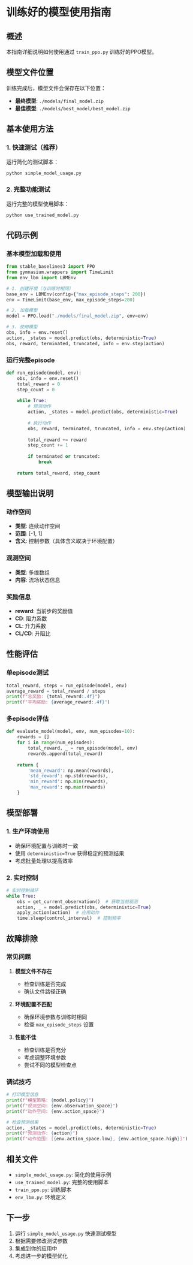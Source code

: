 # 训练好的模型使用指南

## 概述

本指南详细说明如何使用通过 `train_ppo.py` 训练好的PPO模型。

## 模型文件位置

训练完成后，模型文件会保存在以下位置：
- **最终模型**: `./models/final_model.zip`
- **最佳模型**: `./models/best_model/best_model.zip`

## 基本使用方法

### 1. 快速测试（推荐）

运行简化的测试脚本：
```bash
python simple_model_usage.py
```

### 2. 完整功能测试

运行完整的模型使用脚本：
```bash
python use_trained_model.py
```

## 代码示例

### 基本模型加载和使用

```python
from stable_baselines3 import PPO
from gymnasium.wrappers import TimeLimit
from env_lbm import LBMEnv

# 1. 创建环境（与训练时相同）
base_env = LBMEnv(config={"max_episode_steps": 200})
env = TimeLimit(base_env, max_episode_steps=200)

# 2. 加载模型
model = PPO.load("./models/final_model.zip", env=env)

# 3. 使用模型
obs, info = env.reset()
action, _states = model.predict(obs, deterministic=True)
obs, reward, terminated, truncated, info = env.step(action)
```

### 运行完整episode

```python
def run_episode(model, env):
    obs, info = env.reset()
    total_reward = 0
    step_count = 0
    
    while True:
        # 预测动作
        action, _states = model.predict(obs, deterministic=True)
        
        # 执行动作
        obs, reward, terminated, truncated, info = env.step(action)
        
        total_reward += reward
        step_count += 1
        
        if terminated or truncated:
            break
    
    return total_reward, step_count
```

## 模型输出说明

### 动作空间
- **类型**: 连续动作空间
- **范围**: [-1, 1]
- **含义**: 控制参数（具体含义取决于环境配置）

### 观测空间
- **类型**: 多维数组
- **内容**: 流场状态信息

### 奖励信息
- **reward**: 当前步的奖励值
- **CD**: 阻力系数
- **CL**: 升力系数
- **CL/CD**: 升阻比

## 性能评估

### 单episode测试
```python
total_reward, steps = run_episode(model, env)
average_reward = total_reward / steps
print(f"总奖励: {total_reward:.4f}")
print(f"平均奖励: {average_reward:.4f}")
```

### 多episode评估
```python
def evaluate_model(model, env, num_episodes=10):
    rewards = []
    for i in range(num_episodes):
        total_reward, _ = run_episode(model, env)
        rewards.append(total_reward)
    
    return {
        'mean_reward': np.mean(rewards),
        'std_reward': np.std(rewards),
        'min_reward': np.min(rewards),
        'max_reward': np.max(rewards)
    }
```

## 模型部署

### 1. 生产环境使用
- 确保环境配置与训练时一致
- 使用 `deterministic=True` 获得稳定的预测结果
- 考虑批量处理以提高效率

### 2. 实时控制
```python
# 实时控制循环
while True:
    obs = get_current_observation()  # 获取当前观测
    action, _ = model.predict(obs, deterministic=True)
    apply_action(action)  # 应用动作
    time.sleep(control_interval)  # 控制频率
```

## 故障排除

### 常见问题

1. **模型文件不存在**
   - 检查训练是否完成
   - 确认文件路径正确

2. **环境配置不匹配**
   - 确保环境参数与训练时相同
   - 检查 `max_episode_steps` 设置

3. **性能不佳**
   - 检查训练是否充分
   - 考虑调整环境参数
   - 尝试不同的模型检查点

### 调试技巧

```python
# 打印模型信息
print(f"模型策略: {model.policy}")
print(f"观测空间: {env.observation_space}")
print(f"动作空间: {env.action_space}")

# 检查预测结果
action, _states = model.predict(obs, deterministic=True)
print(f"预测动作: {action}")
print(f"动作范围: [{env.action_space.low}, {env.action_space.high}]")
```

## 相关文件

- `simple_model_usage.py`: 简化的使用示例
- `use_trained_model.py`: 完整的使用脚本
- `train_ppo.py`: 训练脚本
- `env_lbm.py`: 环境定义

## 下一步

1. 运行 `simple_model_usage.py` 快速测试模型
2. 根据需要修改测试参数
3. 集成到你的应用中
4. 考虑进一步的模型优化